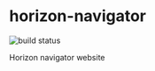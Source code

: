 # horizon-navigator

![build status](https://img.shields.io/bitbucket/pipelines/tuobaye0711/horizon-navigator.svg?style=flat)

Horizon navigator website
